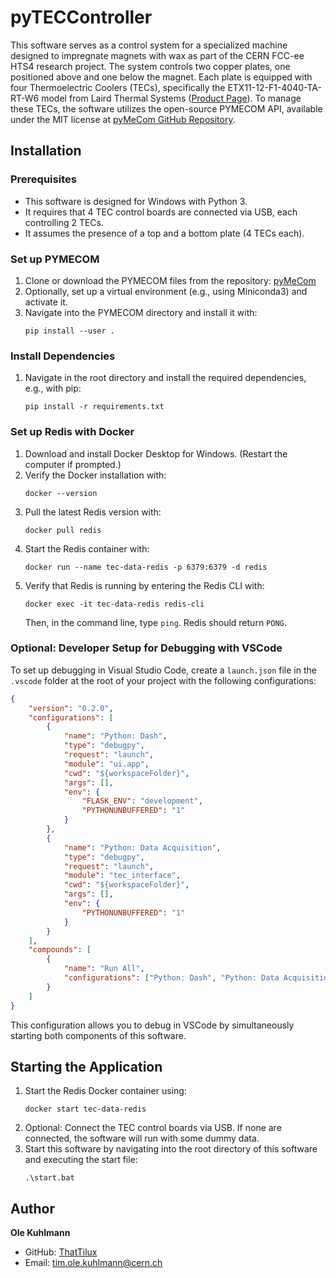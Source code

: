 # pyTECController
This software serves as a control system for a specialized machine designed to impregnate magnets with wax as part of the CERN FCC-ee HTS4 research project. The system controls two copper plates, one positioned above and one below the magnet. Each plate is equipped with four Thermoelectric Coolers (TECs), specifically the ETX11-12-F1-4040-TA-RT-W6 model from Laird Thermal Systems ([Product Page](https://lairdthermal.com/products/thermoelectric-cooler-modules/peltier-hitemp-etx-series/ETX11-12-F1-4040-TA-RT-W6)). To manage these TECs, the software utilizes the open-source PYMECOM API, available under the MIT license at [pyMeCom GitHub Repository](https://github.com/spomjaksilp/pyMeCom).


## Installation
### Prerequisites
- This software is designed for Windows with Python 3.
- It requires that 4 TEC control boards are connected via USB, each controlling 2 TECs.
- It assumes the presence of a top and a bottom plate (4 TECs each).

### Set up PYMECOM
1. Clone or download the PYMECOM files from the repository: [pyMeCom](https://github.com/spomjaksilp/pyMeCom?tab=readme-ov-file)
2. Optionally, set up a virtual environment (e.g., using Miniconda3) and activate it.
3. Navigate into the PYMECOM directory and install it with:
   ```
   pip install --user .
   ```

### Install Dependencies
1. Navigate in the root directory and install the required dependencies, e.g., with pip:
   ```
   pip install -r requirements.txt
   ```

### Set up Redis with Docker
1. Download and install Docker Desktop for Windows. (Restart the computer if prompted.)
2. Verify the Docker installation with:
   ```
   docker --version
   ```
3. Pull the latest Redis version with:
   ```
   docker pull redis
   ```
4. Start the Redis container with:
   ```
   docker run --name tec-data-redis -p 6379:6379 -d redis
   ```
5. Verify that Redis is running by entering the Redis CLI with:
   ```
   docker exec -it tec-data-redis redis-cli
   ```
   Then, in the command line, type `ping`. Redis should return `PONG`.

### Optional: Developer Setup for Debugging with VSCode
To set up debugging in Visual Studio Code, create a `launch.json` file in the `.vscode` folder at the root of your project with the following configurations:
```json
{
    "version": "0.2.0",
    "configurations": [
        {
            "name": "Python: Dash",
            "type": "debugpy",
            "request": "launch",
            "module": "ui.app",
            "cwd": "${workspaceFolder}",
            "args": [],
            "env": {
                "FLASK_ENV": "development",
                "PYTHONUNBUFFERED": "1"
            }
        },
        {
            "name": "Python: Data Acquisition",
            "type": "debugpy",
            "request": "launch",
            "module": "tec_interface",
            "cwd": "${workspaceFolder}",
            "args": [],
            "env": {
                "PYTHONUNBUFFERED": "1"
            }
        }
    ],
    "compounds": [
        {
            "name": "Run All",
            "configurations": ["Python: Dash", "Python: Data Acquisition"]
        }
    ]
}
```
This configuration allows you to debug in VSCode by simultaneously starting both components of this software.

## Starting the Application
1. Start the Redis Docker container using:
   ```
   docker start tec-data-redis
   ```
2. Optional: Connect the TEC control boards via USB. If none are connected, the software will run with some dummy data.
3. Start this software by navigating into the root directory of this software and executing the start file:
   ```
   .\start.bat
   ```

## Author
**Ole Kuhlmann**
- GitHub: [ThatTilux](https://github.com/ThatTilux)
- Email: tim.ole.kuhlmann@cern.ch